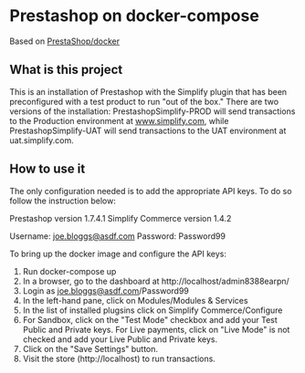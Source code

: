 # Prestashop on docker-compose

Based on  [PrestaShop/docker](https://github.com/PrestaShop/docker)

## What is this project
This is an installation of Prestashop with the Simplify plugin that has been preconfigured with a test product to run "out of the box." There are two versions of the installation: PrestashopSimplify-PROD will send transactions to the Production environment at www.simplify.com, while PrestashopSimplify-UAT will send transactions to the UAT environment at uat.simplify.com.
## How to use it

The only configuration needed is to add the appropriate API keys. To do so follow the instruction below:

Prestashop version 1.7.4.1
Simplify Commerce version 1.4.2

Username: joe.bloggs@asdf.com
Password: Password99

To bring up the docker image and configure the API keys:

1. Run docker-compose up
2. In a browser, go to the dashboard at http://localhost/admin8388earpn/
3. Login as joe.bloggs@asdf.com/Password99
4. In the left-hand pane, click on Modules/Modules & Services
5. In the list of installed plugsins click on Simplify Commerce/Configure
6. For Sandbox, click on the "Test Mode" checkbox and add your Test Public and Private keys. For Live payments, click on "Live Mode" is not checked and add your Live Public and Private keys.
7. Click on the "Save Settings" button.
8. Visit the store (http://localhost) to run transactions.
